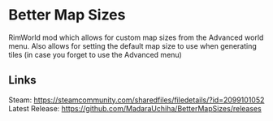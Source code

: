 # Better Map Sizes

RimWorld mod which allows for custom map sizes from the Advanced world menu.
Also allows for setting the default map size to use when generating tiles (in case you forget to use the Advanced menu)

## Links

Steam: https://steamcommunity.com/sharedfiles/filedetails/?id=2099101052
Latest Release: https://github.com/MadaraUchiha/BetterMapSizes/releases
